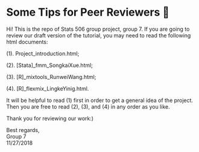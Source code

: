 # Some Tips for Peer Reviewers 👻

Hi! This is the repo of Stats 506 group project, group 7. If you are going to review our draft version of the tutorial,
you may need to read the following html documents:

(1). Project_introduction.html;

(2). [Stata]_fmm_SongkaiXue.html;

(3). [R]_mixtools_RunweiWang.html;

(4). [R]_flexmix_LingkeYinig.html.

It will be helpful to read (1) first in order to get a general idea of the project. Then you are free to read (2), (3),
and (4) in any order as you like.

Thank you for reviewing our work:)

Best regards,\
Group 7\
11/27/2018
